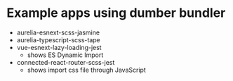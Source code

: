 # Example apps using dumber bundler

* aurelia-esnext-scss-jasmine
* aurelia-typescript-scss-tape
* vue-esnext-lazy-loading-jest
  - shows ES Dynamic Import
* connected-react-router-scss-jest
  - shows import css file through JavaScript
